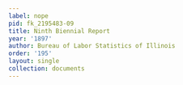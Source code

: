 ```yaml
---
label: nope
pid: fk_2195483-09
title: Ninth Biennial Report
year: '1897'
author: Bureau of Labor Statistics of Illinois
order: '195'
layout: single
collection: documents
---
```

